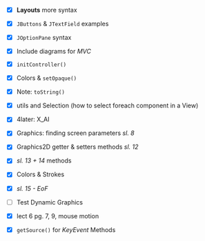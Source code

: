 - [x] **Layouts** more syntax
- [x] `JButtons` & `JTextField` examples
- [x] `JOptionPane` syntax
- [x] Include diagrams for *MVC*
- [x] `initController()`
- [x] Colors & `setOpaque()`
- [x] Note: `toString()`
- [x] utils and Selection (how to select foreach component in a View)
- [x] 4later: X_AI
- [x] Graphics: finding screen parameters *sl. 8*
- [x] Graphics2D getter & setters methods *sl. 12*
- [x] *sl. 13 + 14* methods
- [x] Colors & Strokes
- [x] *sl. 15 - EoF*
- [ ] Test Dynamic Graphics
- [x] lect 6 pg. 7, 9, mouse motion
- [x] `getSource()` for *KeyEvent* Methods


